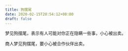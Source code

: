 ```yaml
---
title: 狗摆尾
date: 2020-02-15T20:54:12+08:00
draft: false
---
```


梦见狗摆尾，表示有人可能对你正在隐瞒一些事，小心被出卖。

商人梦见狗摆尾，要小心被合作伙伴出卖。

